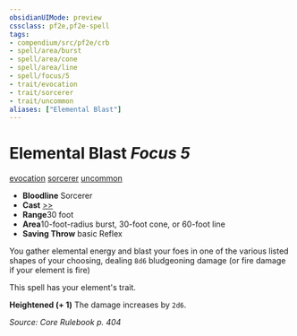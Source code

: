 ```yaml
---
obsidianUIMode: preview
cssclass: pf2e,pf2e-spell
tags:
- compendium/src/pf2e/crb
- spell/area/burst
- spell/area/cone
- spell/area/line
- spell/focus/5
- trait/evocation
- trait/sorcerer
- trait/uncommon
aliases: ["Elemental Blast"]
---
```

# Elemental Blast *Focus 5*   
[evocation](../../Rules/traits/evocation.md)  [sorcerer](../../Rules/traits/sorcerer.md)  [uncommon](../../Rules/traits/uncommon.md)  

- **Bloodline** Sorcerer
- **Cast** [>>](../../Rules/core-rulebook/chapter-9-playing-the-game.md#Actions "Two-Action") 
- **Range**30 foot
- **Area**10-foot-radius burst, 30-foot cone, or 60-foot line
- **Saving Throw**  basic Reflex

You gather elemental energy and blast your foes in one of the various listed shapes of your choosing, dealing `8d6` bludgeoning damage (or fire damage if your element is fire)

This spell has your element's trait.

**Heightened (+ 1)** The damage increases by `2d6`.

*Source: Core Rulebook p. 404*